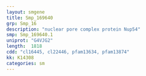 ```yaml
---
layout: smgene
title: Smp_169640
grp: Smp_16
description: "nuclear pore complex protein Nup54"
smp: Smp_169640.1
uniprot: "G4VJG2"
length:  1818
cdd: "cl16445, cl22446, pfam13634, pfam13874"
kk: K14308
categories: sm
---
```


